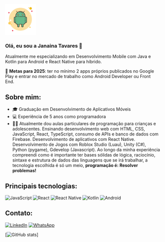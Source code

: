 <img src="./androidgit.png" alt="ilustração logo android" width="100">

### Olá, eu sou a Janaina Tavares 👋 ###

Atualmente me especializando em Desenvolvimento Mobile com Java e Kotlin para Android e React Native para híbrido.

🔭 **Metas para 2025**: ter no mínimo 2 apps próprios publicados no Google Play e entrar no mercado de trabalho como Android Developer ou Front End.

## Sobre mim:
- 🎓 Graduação em Desenvolvimento de Aplicativos Móveis
- 💻 Experiência de 5 anos como programadora
- 👩‍🏫 Atualmente dou aulas particulares de programação para crianças e adolescentes. Ensinando desenvolvimento web com HTML, CSS, JavaScript, React, TypeScript, consumo de APIs e banco de dados com Firebase. Desenvolvimento de aplicativos com React Native. Desenvolvimento de Jogos com Roblox Studio (Luau), Unity (C#), Python (pygame), Gdevelop (Javascript). Ao longo da minha experiência compreendi como é importante ter bases sólidas de lógica, raciocínio, sintaxe e estrutura de dados das linguagens que se irá trabalhar, a tecnologia escolhida é só um meio, **programação é: Resolver problemas!**

## Principais tecnologias:

![JavaScript](https://img.shields.io/badge/-JavaScript-F7DF1E?style=flat-square&logo=javascript&logoColor=black)
![React](https://img.shields.io/badge/-React-61DAFB?style=flat-square&logo=react&logoColor=white)
![React Native](https://img.shields.io/badge/-React%20Native-61DAFB?style=flat-square&logo=react&logoColor=white)
![Kotlin](https://img.shields.io/badge/-Kotlin-0095D5?style=flat-square&logo=kotlin&logoColor=white)
![Android](https://img.shields.io/badge/-Android-3DDC84?style=flat-square&logo=android&logoColor=white)

## Contato:

[![LinkedIn](https://img.shields.io/badge/-Linkedin-0e76a8?style=flat-square&logo=Linkedin&logoColor=white)](https://www.linkedin.com/in/janainaktdev/)
[![WhatsApp](https://img.shields.io/badge/-WhatsApp-25d366?style=flat-square&labelColor=25d366&logo=whatsapp&logoColor=white)](https://wa.me/5541998244791?text=Ol%C3%A1%2C%20peguei%20seu%20n%C3%BAmero%20no%20github%2C%20podemos%20conversar%3F)

[![GitHub stats](https://github-readme-stats.vercel.app/api?username=jana-dev)]
